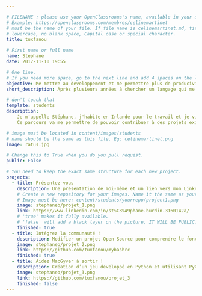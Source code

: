 ```yaml
---

# FILENAME : please use your OpenClassrooms's name, available in your url.
# Example: https://openclassrooms.com/membres/celinemartinet
# must be the name of your file. If file name is celinemartinet.md, title is celinemartinet.
# lowercase, no blank space, Capital case or special character.
title: tuxfanou

# First name or full name
name: Stephane
date: 2017-11-10 19:55

# One line.
# If you need more space, go to the next line and add 4 spaces on the left, as in 'description'.
objective: Me mettre au developpement et me permettre plus de producivité au travail
short_description: Après plusieurs années à chercher un langage qui me convient et qui me serait utilise, je me suis enfin mis au Python

# don't touch that
template: students
description:
    Je m'appelle Stéphane, j'habite en Irlande pour le travail et je viens tout juste de débuter le parcours de Développeur Python.
    Ce parcours va me permettre de pouvoir contribuer à des projets existants et à en faire par moi même.

# image must be located in content/images/students
# name should be the same as this file. Eg: celinemartinet.png
image: ratus.jpg

# Change this to True when you do you pull request.
public: False

# You need to keep the exact same structure for each new project.
projects:
  - title: Présentez-vous 
    description: Une présentation de moi-même et un lien vers mon LinkedIn.
    # Create a new repository for your images. Name it the same as your nickname and profile picture.
    # Image must be here: content/students/yourrepo/project1.png
    image: stephaneb/projet_1.png
    link: https://www.linkedin.com/in/st%C3%A9phane-burdin-3160142a/
    # 'true' makes it fully available.
    # 'false' will add a black layer on the picture. IT WILL BE PUBLIC!
    finished: true
  - title: Intégrez la communauté !
    description: Modifier un projet Open Source pour comprendre le fonctionnement de Git, de Github et des pull requests. 
    image: stephaneb/projet_2.png
    link: https://github.com/tuxfanou/mybashrc
    finished: true
  - title: Aidez MacGyver à sortir !
    description: Création d’un jeu développé en Python et utilisant PyGame.
    image: stephaneb/projet_3.png
    link: https://github.com/tuxfanou/projet_3
    finished: false
---
```

